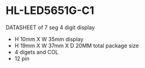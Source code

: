 # HL-LED5651G-C1
DATASHEET of 7 seg 4 digit display <br>
* H 10mm X W 35mm display <br>
* H 19mm X W 37mm X D 20MM total package size <br>
* 4 digets and COL <br>
* 12 pin <br>
  
